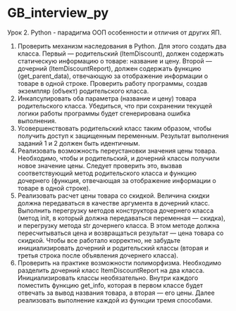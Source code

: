 # GB_interview_py


Урок 2. Python - парадигма ООП особенности и отличия от других ЯП.

1. Проверить механизм наследования в Python. Для этого создать два класса. Первый — родительский (ItemDiscount),
должен содержать статическую информацию о товаре: название и цену. Второй — дочерний (ItemDiscountReport), должен
содержать функцию (get_parent_data), отвечающую за отображение информации о товаре в одной строке. Проверить работу
программы, создав экземпляр (объект) родительского класса.
2. Инкапсулировать оба параметра (название и цену) товара родительского класса. Убедиться, что при сохранении
текущей логики работы программы будет сгенерирована ошибка выполнения.
3. Усовершенствовать родительский класс таким образом, чтобы получить доступ к защищенным переменным.
Результат выполнения заданий 1 и 2 должен быть идентичным.
4. Реализовать возможность переустановки значения цены товара. Необходимо, чтобы и родительский, и дочерний
классы получили новое значение цены. Следует проверить это, вызвав соответствующий метод родительского класса
и функцию дочернего (функция, отвечающая за отображение информации о товаре в одной строке).
5. Реализовать расчет цены товара со скидкой. Величина скидки должна передаваться в качестве аргумента
в дочерний класс. Выполнить перегрузку методов конструктора дочернего класса (метод init, в который должна
передаваться переменная — скидка), и перегрузку метода str дочернего класса. В этом методе должна пересчитываться
цена и возвращаться результат — цена товара со скидкой. Чтобы все работало корректно, не забудьте инициализировать
дочерний и родительский классы (вторая и третья строка после объявления дочернего класса).
6. Проверить на практике возможности полиморфизма. Необходимо разделить дочерний класс ItemDiscountReport
на два класса. Инициализировать классы необязательно. Внутри каждого поместить функцию get_info, которая в
первом классе будет отвечать за вывод названия товара, а вторая — его цены. Далее реализовать выполнение каждой
из функции тремя способами.
